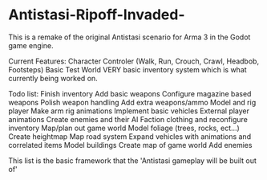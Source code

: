 # Antistasi-Ripoff-Invaded-
This is a remake of the original Antistasi scenario for Arma 3 in the Godot game engine.


Current Features:
  Character Controler (Walk, Run, Crouch, Crawl, Headbob, Footsteps)
  Basic Test World
  VERY basic inventory system which is what currently being worked on.

Todo list:
  Finish inventory
  Add basic weapons
  Configure magazine based weapons
  Polish weapon handling
  Add extra weapons/ammo
  Model and rig player
  Make arm rig animations
  Implement basic vehicles
  External player animations
  Create enemies and their AI
  Faction clothing and reconfigure inventory
  Map/plan out game world
  Model foliage (trees, rocks, ect...)
  Create heightmap
  Map road system
  Expand vehicles with animations and correlated items
  Model buildings
  Create map of game world
  Add enemies
 
 This list is the basic framework that the 'Antistasi gameplay will be built out of' 
